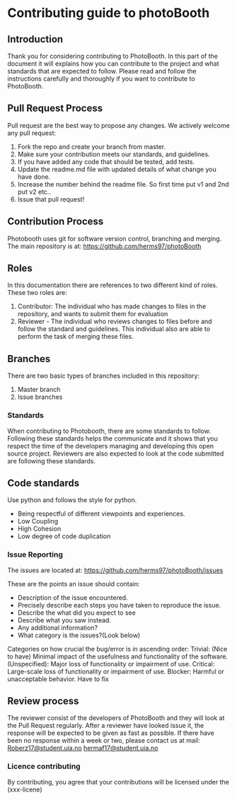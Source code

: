 # Contributing guide to photoBooth

## Introduction
Thank you for considering contributing to PhotoBooth. 
In this part of the document it will explains how you can contribute to the project and what standards that are expected to follow.
Please read and follow the instructions carefully and thoroughly if you want to contribute to PhotoBooth.


## Pull Request Process 
Pull request are the best way to propose any changes. We actively welcome any pull request:
1. Fork the repo and create your branch from master.
1. Make sure your contribution meets our standards, and guidelines.
1. If you have added any code that should be tested, add tests.
1. Update the readme.md file with updated details of what change you have done.
1. Increase the number behind the readme file. So first time put v1 and 2nd put v2 etc..
1. Issue that pull request!

## Contribution Process
Photobooth uses git for software version control, branching and merging. The main repository is at:
https://github.com/herms97/photoBooth

## Roles
In this documentation there are references to two different kind of roles. These two roles are:
1. Contributor: The individual who has made changes to files in the repository, and wants to submit them for evaluation
1. Reviewer - The individual who reviews changes to files before and follow the standard and guidelines.
This individual also are able to perform the task of merging these files.

## Branches
There are two basic types of branches included in this repository:
1. Master branch
2. Issue branches

### Standards
When contributing to Photobooth, there are some standards to follow. 
Following these standards helps the communicate and it shows that you respect the time of the developers managing and developing this open source project.
Reviewers are also expected to look at the code submitted are following these standards.

## Code standards
Use python and follows the style for python.
* Being respectful of different viewpoints and experiences.
* Low Coupling
* High Cohesion
* Low degree of code duplication

### Issue Reporting
The issues are located at:
https://github.com/herms97/photoBooth/issues

These are the points an issue should contain:
* Description of the issue encountered.
* Precisely describe each steps you have taken to reproduce the issue.
* Describe the what did you expect to see
* Describe what you saw instead.
* Any additional information?
* What category is the issues?(Look below)

Categories on how crucial the bug/error is in ascending order:
Trivial: (Nice to have) Minimal impact of the usefulness and functionality of the software.
(Unspecified): Major loss of functionality or impairment of use.
Critical: Large-scale loss of functionality or impairment of use.
Blocker: Harmful or unacceptable behavior. Have to fix

## Review process
The reviewer consist of the developers of PhotoBooth and they will look at the Pull Request regularly. After a reviewer have looked issue it, the response will be expected to be given as fast as possible. If there have been no response within a week or two, please contact us at mail:
Roberz17@student.uia.no
hermaf17@student.uia.no

### Licence contributing
By contributing, you agree that your contributions will be licensed under the (xxx-licene)
